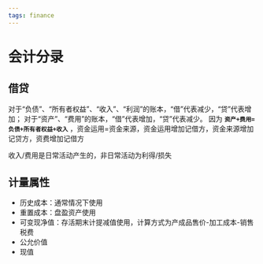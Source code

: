 ```yaml
---
tags: finance
---
```


# 会计分录

## 借贷

对于“负债”、“所有者权益”、“收入”、“利润”的账本，“借”代表减少，“贷”代表增加；
对于“资产”、“费用”的账本，“借”代表增加，“贷”代表减少。
因为 **`资产+费用=负债+所有者权益+收入`** ，资金运用=资金来源，资金运用增加记借方，资金来源增加记贷方，资费增加记借方

收入/费用是日常活动产生的，非日常活动为利得/损失

## 计量属性

- 历史成本：通常情况下使用
- 重置成本：盘盈资产使用
- 可变现净值：存活期末计提减值使用，计算方式为产成品售价-加工成本-销售税费
- 公允价值
- 现值
